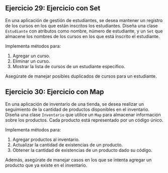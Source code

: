 ## Ejercicio 29: Ejercicio con Set

En una aplicación de gestión de estudiantes, se desea mantener un registro de los cursos en los que están inscritos los estudiantes. Diseña una clase `Estudiante` con atributos como nombre, número de estudiante, y un `Set` que almacene los nombres de los cursos en los que está inscrito el estudiante. 

Implementa métodos para:
1. Agregar un curso.
2. Eliminar un curso.
3. Mostrar la lista de cursos de un estudiante específico.

Asegúrate de manejar posibles duplicados de cursos para un estudiante.

## Ejercicio 30: Ejercicio con Map

En una aplicación de inventario de una tienda, se desea realizar un seguimiento de la cantidad de productos disponibles en el inventario. Diseña una clase `Inventario` que utilice un `Map` para almacenar información sobre los productos. Cada producto está representado por un código único.

Implementa métodos para:
1. Agregar productos al inventario.
2. Actualizar la cantidad de existencias de un producto.
3. Obtener la cantidad de existencias de un producto dado su código.

Además, asegúrate de manejar casos en los que se intenta agregar un producto que ya existe en el inventario.
